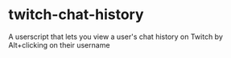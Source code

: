 # twitch-chat-history
A userscript that lets you view a user's chat history on Twitch by Alt+clicking on their username
